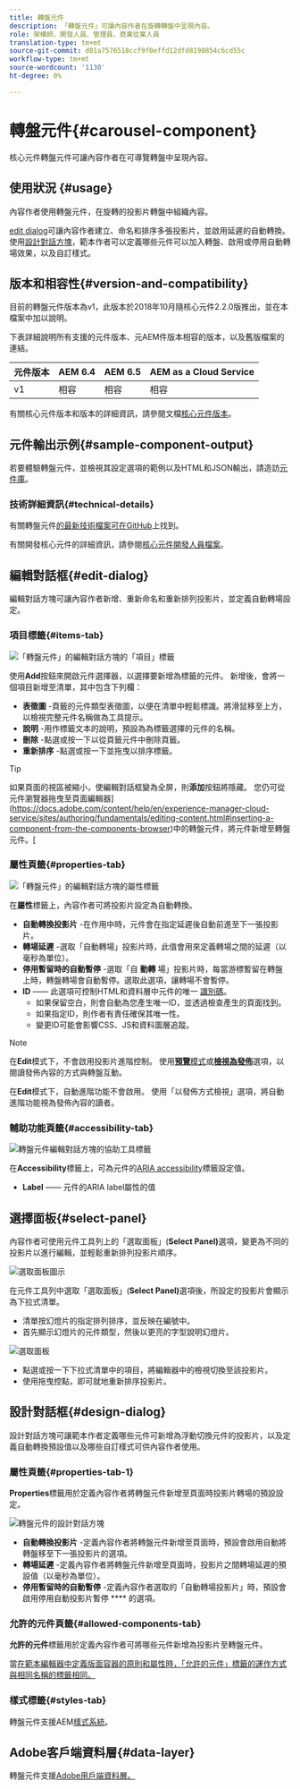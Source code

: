 ```yaml
---
title: 轉盤元件
description: 「轉盤元件」可讓內容作者在旋轉轉盤中呈現內容。
role: 架構師、開發人員、管理員、商業從業人員
translation-type: tm+mt
source-git-commit: d01a7576518ccf9f0effd12dfd8198854c6cd55c
workflow-type: tm+mt
source-wordcount: '1130'
ht-degree: 0%

---
```



# 轉盤元件{#carousel-component}

核心元件轉盤元件可讓內容作者在可導覽轉盤中呈現內容。

## 使用狀況 {#usage}

內容作者使用轉盤元件，在旋轉的投影片轉盤中組織內容。

[edit dialog](#edit-dialog)可讓內容作者建立、命名和排序多張投影片，並啟用延遲的自動轉換。 使用[設計對話方塊](#design-dialog)，範本作者可以定義哪些元件可以加入轉盤、啟用或停用自動轉場效果，以及自訂樣式。

## 版本和相容性{#version-and-compatibility}

目前的轉盤元件版本為v1，此版本於2018年10月隨核心元件2.2.0版推出，並在本檔案中加以說明。

下表詳細說明所有支援的元件版本、元AEM件版本相容的版本，以及舊版檔案的連結。

| 元件版本 | AEM 6.4 | AEM 6.5 | AEM as a Cloud Service  |
|--- |--- |--- |---|
| v1 | 相容 | 相容 | 相容 |

有關核心元件版本和版本的詳細資訊，請參閱文檔[核心元件版本](/help/versions.md)。

## 元件輸出示例{#sample-component-output}

若要體驗轉盤元件，並檢視其設定選項的範例以及HTML和JSON輸出，請造訪[元件庫](https://adobe.com/go/aem_cmp_library_carousel)。

### 技術詳細資訊{#technical-details}

有關轉盤元件[的最新技術檔案可在GitHub](https://adobe.com/go/aem_cmp_tech_carousel_v1)上找到。

有關開發核心元件的詳細資訊，請參閱[核心元件開發人員檔案](/help/developing/overview.md)。

## 編輯對話框{#edit-dialog}

編輯對話方塊可讓內容作者新增、重新命名和重新排列投影片，並定義自動轉場設定。

### 項目標籤{#items-tab}

![「轉盤元件」的編輯對話方塊的「項目」標籤](/help/assets/carousel-edit-items.png)

使用&#x200B;**Add**&#x200B;按鈕來開啟元件選擇器，以選擇要新增為標籤的元件。 新增後，會將一個項目新增至清單，其中包含下列欄：

* **表徵圖** -頁籤的元件類型表徵圖，以便在清單中輕鬆標識。將滑鼠移至上方，以檢視完整元件名稱做為工具提示。
* **說明** -用作標籤文本的說明，預設為為標籤選擇的元件的名稱。
* **刪除** -點選或按一下以從頁籤元件中刪除頁籤。
* **重新排序** -點選或按一下並拖曳以排序標籤。

>[!TIP]
>
>如果頁面的視區被縮小，使編輯對話框變為全屏，則&#x200B;**添加**&#x200B;按鈕將隱藏。 您仍可從元件瀏覽器拖曳至頁面編輯器](https://docs.adobe.com/content/help/en/experience-manager-cloud-service/sites/authoring/fundamentals/editing-content.html#inserting-a-component-from-the-components-browser)中的轉盤元件，將元件新增至轉盤元件。[

### 屬性頁籤{#properties-tab}

![「轉盤元件」的編輯對話方塊的屬性標籤](/help/assets/carousel-edit-properties.png)

在&#x200B;**屬性**&#x200B;標籤上，內容作者可將投影片設定為自動轉換。

* **自動轉換投影片** -在作用中時，元件會在指定延遲後自動前進至下一張投影片。
* **轉場延遲** -選取「自動轉場」投影片時，此值會用來定義轉場之間的延遲（以毫秒為單位）。
* **停用暫留時的自動暫停** -選取「自 **動轉** 場」投影片時，每當游標暫留在轉盤上時，轉盤轉場會自動暫停。選取此選項，讓轉場不會暫停。
* **ID**  —— 此選項可控制HTML和資料層中元件的唯一 [識別碼](/help/developing/data-layer/overview.md)。
   * 如果保留空白，則會自動為您產生唯一ID，並透過檢查產生的頁面找到。
   * 如果指定ID，則作者有責任確保其唯一性。
   * 變更ID可能會影響CSS、JS和資料圖層追蹤。

>[!NOTE]
>
>在&#x200B;**Edit**&#x200B;模式下，不會啟用投影片進階控制。 使用&#x200B;[**預覽**&#x200B;模式](https://docs.adobe.com/content/help/en/experience-manager-cloud-service/sites/authoring/fundamentals/editing-content.html#preview-mode)或&#x200B;**[檢視為發佈](https://docs.adobe.com/content/help/en/experience-manager-cloud-service/sites/authoring/fundamentals/editing-content.html#view-as-published)**&#x200B;選項，以閱讀發佈內容的方式與轉盤互動。
>
>在&#x200B;**Edit**&#x200B;模式下，自動進階功能不會啟用。 使用「以發佈方式檢視」選項，將自動進階功能視為發佈內容的讀者。**[](https://docs.adobe.com/content/help/en/experience-manager-cloud-service/sites/authoring/fundamentals/editing-content.html#view-as-published)**

### 輔助功能頁籤{#accessibility-tab}

![轉盤元件編輯對話方塊的協助工具標籤](/help/assets/carousel-edit-accessibility.png)

在&#x200B;**Accessibility**&#x200B;標籤上，可為元件的[ARIA accessibility](https://www.w3.org/WAI/standards-guidelines/aria/)標籤設定值。

* **Label**  —— 元件的ARIA label屬性的值

## 選擇面板{#select-panel}

內容作者可使用元件工具列上的「選取面板」(**Select Panel)**&#x200B;選項，變更為不同的投影片以進行編輯，並輕鬆重新排列投影片順序。

![選取面板圖示](/help/assets/select-panel-icon.png)

在元件工具列中選取「選取面板」(**Select Panel)**&#x200B;選項後，所設定的投影片會顯示為下拉式清單。

* 清單按幻燈片的指定排列排序，並反映在編號中。
* 首先顯示幻燈片的元件類型，然後以更亮的字型說明幻燈片。

![選取面板](/help/assets/select-panel-popover.png)

* 點選或按一下下拉式清單中的項目，將編輯器中的檢視切換至該投影片。
* 使用拖曳控點，即可就地重新排序投影片。

## 設計對話框{#design-dialog}

設計對話方塊可讓範本作者定義哪些元件可新增為浮動切換元件的投影片，以及定義自動轉換預設值以及哪些自訂樣式可供內容作者使用。

### 屬性頁籤{#properties-tab-1}

**Properties**&#x200B;標籤用於定義內容作者將轉盤元件新增至頁面時投影片轉場的預設設定。

![轉盤元件的設計對話方塊](/help/assets/carousel-design.png)

* **自動轉換投影片** -定義內容作者將轉盤元件新增至頁面時，預設會啟用自動將轉盤移至下一張投影片的選項。
* **轉場延遲** -定義內容作者將轉盤元件新增至頁面時，投影片之間轉場延遲的預設值（以毫秒為單位）。
* **停用暫留時的自動暫停** -定義內容作者選取的「自動轉場投影片」時，預設會啟用停用自動投影片暫停 **** 的選項。

### 允許的元件頁籤{#allowed-components-tab}

**允許的元件**&#x200B;標籤用於定義內容作者可將哪些元件新增為投影片至轉盤元件。

當[在範本編輯器中定義版面容器的原則和屬性時，「允許的元件」標籤的運作方式與相同名稱的標籤相同。](https://docs.adobe.com/content/help/en/experience-manager-cloud-service/sites/authoring/features/templates.html)

### 樣式標籤{#styles-tab}

轉盤元件支援AEM[樣式系統](/help/get-started/authoring.md#component-styling)。

## Adobe客戶端資料層{#data-layer}

轉盤元件支援[Adobe用戶端資料層。](/help/developing/data-layer/overview.md)
